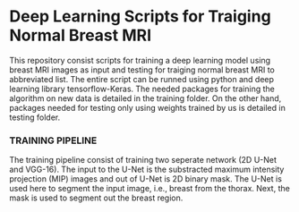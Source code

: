 # Deep Learning Scripts for Traiging Normal Breast MRI

This repository consist scripts for training a deep learning model using breast MRI images as input and testing for traiging normal breast MRI to abbreviated list. The entire script can be runned using python and deep learning library tensorflow-Keras. The needed packages for training the algorithm on new data is detailed in the training folder. On the other hand, packages needed for testing only using weights trained by us is detailed in testing folder.

### TRAINING PIPELINE

The training pipeline consist of training two seperate network (2D U-Net and VGG-16). The input to the U-Net is the substracted maximum intensity projection (MIP) images and out of U-Net is 2D binary mask. The U-Net is used here to segment the input image, i.e., breast from the thorax. Next, the mask is used to segment out the breast region. 
